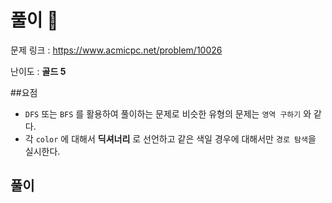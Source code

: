 # 풀이 :notebook:

   문제 링크 : https://www.acmicpc.net/problem/10026
   
   난이도 : __골드 5__
   
##요점
- `DFS` 또는 `BFS` 를 활용하여 풀이하는 문제로 비슷한 유형의 문제는 `영역 구하기` 와 같다.
- 각 `color` 에 대해서 __딕셔너리__ 로 선언하고 같은 색일 경우에 대해서만 `경로 탐색`을 실시한다.

## 풀이